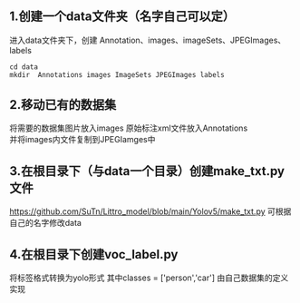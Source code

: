 #
## 1.创建一个data文件夹（名字自己可以定）
进入data文件夹下，创建 Annotation、images、imageSets、JPEGImages、labels
```
cd data
mkdir  Annotations images ImageSets JPEGImages labels
```
## 2.移动已有的数据集
将需要的数据集图片放入images  原始标注xml文件放入Annotations  
并将images内文件复制到JPEGIamges中

## 3.在根目录下（与data一个目录）创建make_txt.py 文件
https://github.com/SuTn/Littro_model/blob/main/Yolov5/make_txt.py
可根据自己的名字修改data

## 4.在根目录下创建voc_label.py
将标签格式转换为yolo形式
其中classes = ['person','car'] 由自己数据集的定义实现

